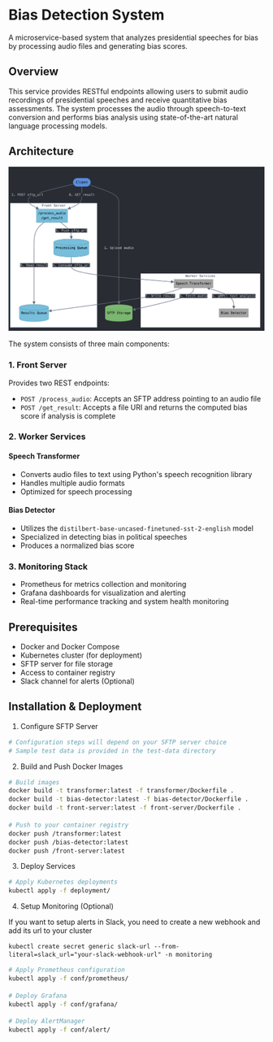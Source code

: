 
# Bias Detection System

A microservice-based system that analyzes presidential speeches for bias by processing audio files and generating bias scores.

## Overview

This service provides RESTful endpoints allowing users to submit audio recordings of presidential speeches and receive quantitative bias assessments. The system processes the audio through speech-to-text conversion and performs bias analysis using state-of-the-art natural language processing models.

## Architecture

![System Architecture](architecture.png)

The system consists of three main components:

### 1. Front Server

Provides two REST endpoints:
- `POST /process_audio`: Accepts an SFTP address pointing to an audio file
- `POST /get_result`: Accepts a file URI and returns the computed bias score if analysis is complete

### 2. Worker Services

#### Speech Transformer
- Converts audio files to text using Python's speech recognition library
- Handles multiple audio formats
- Optimized for speech processing

#### Bias Detector
- Utilizes the `distilbert-base-uncased-finetuned-sst-2-english` model
- Specialized in detecting bias in political speeches
- Produces a normalized bias score

### 3. Monitoring Stack
- Prometheus for metrics collection and monitoring
- Grafana dashboards for visualization and alerting
- Real-time performance tracking and system health monitoring

## Prerequisites

- Docker and Docker Compose
- Kubernetes cluster (for deployment)
- SFTP server for file storage
- Access to container registry
- Slack channel for alerts (Optional)

## Installation & Deployment

1. Configure SFTP Server
```bash
# Configuration steps will depend on your SFTP server choice
# Sample test data is provided in the test-data directory
```

2. Build and Push Docker Images
```bash
# Build images
docker build -t transformer:latest -f transformer/Dockerfile .
docker build -t bias-detector:latest -f bias-detector/Dockerfile .
docker build -t front-server:latest -f front-server/Dockerfile .

# Push to your container registry
docker push /transformer:latest
docker push /bias-detector:latest
docker push /front-server:latest
```

3. Deploy Services
```bash
# Apply Kubernetes deployments
kubectl apply -f deployment/
```

4. Setup Monitoring (Optional)

If you want to setup alerts in Slack, you need to create a new webhook and add its url to your cluster
```
kubectl create secret generic slack-url --from-literal=slack_url="your-slack-webhook-url" -n monitoring
```
```bash
# Apply Prometheus configuration
kubectl apply -f conf/prometheus/

# Deploy Grafana
kubectl apply -f conf/grafana/

# Deploy AlertManager
kubectl apply -f conf/alert/
```
